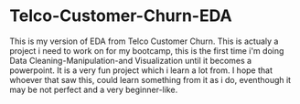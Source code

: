 # Telco-Customer-Churn-EDA
This is my version of EDA from Telco Customer Churn.
This is actualy a project i need to work on for my bootcamp, this is the first time i'm doing Data Cleaning-Manipulation-and Visualization until it becomes a powerpoint. It is a very fun project which i learn a lot from.
I hope that whoever that saw this, could learn something from it as i do, eventhough it may be not perfect and a very beginner-like. 
